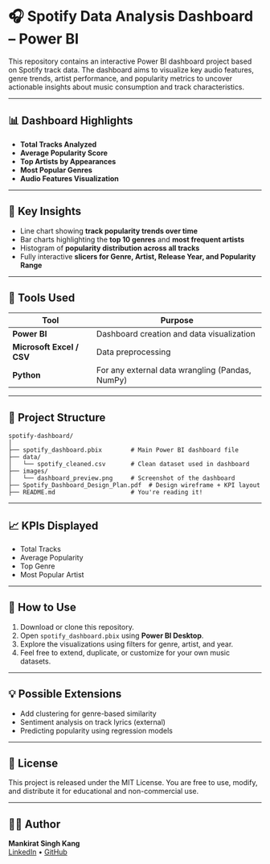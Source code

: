 
# 🎧 Spotify Data Analysis Dashboard – Power BI

This repository contains an interactive Power BI dashboard project based on Spotify track data. The dashboard aims to visualize key audio features, genre trends, artist performance, and popularity metrics to uncover actionable insights about music consumption and track characteristics.

---

## 📊 Dashboard Highlights

- **Total Tracks Analyzed**  
- **Average Popularity Score**  
- **Top Artists by Appearances**  
- **Most Popular Genres**  
- **Audio Features Visualization**

---

## 📌 Key Insights

- Line chart showing **track popularity trends over time**  
- Bar charts highlighting the **top 10 genres** and **most frequent artists**  
- Histogram of **popularity distribution across all tracks**  
- Fully interactive **slicers for Genre, Artist, Release Year, and Popularity Range**

---

## 🧰 Tools Used

| Tool | Purpose |
|------|---------|
| **Power BI** | Dashboard creation and data visualization |
| **Microsoft Excel / CSV** | Data preprocessing |
| **Python** | For any external data wrangling (Pandas, NumPy) |

---

## 📁 Project Structure

```
spotify-dashboard/
│
├── spotify_dashboard.pbix        # Main Power BI dashboard file
├── data/
│   └── spotify_cleaned.csv       # Clean dataset used in dashboard
├── images/
│   └── dashboard_preview.png     # Screenshot of the dashboard
├── Spotify_Dashboard_Design_Plan.pdf  # Design wireframe + KPI layout
├── README.md                     # You're reading it!
```

---

## 📈 KPIs Displayed

- Total Tracks  
- Average Popularity  
- Top Genre  
- Most Popular Artist 

---

## 🎯 How to Use

1. Download or clone this repository.
2. Open `spotify_dashboard.pbix` using **Power BI Desktop**.
3. Explore the visualizations using filters for genre, artist, and year.
4. Feel free to extend, duplicate, or customize for your own music datasets.

---

## 💡 Possible Extensions

- Add clustering for genre-based similarity  
- Sentiment analysis on track lyrics (external)  
- Predicting popularity using regression models

---

## 📜 License

This project is released under the MIT License. You are free to use, modify, and distribute it for educational and non-commercial use.

---

## 🙋‍♂️ Author

**Mankirat Singh Kang**  
[LinkedIn](https://www.linkedin.com/in/mankirat-singh-78678b137) • [GitHub](https://github.com/aure-lius)
